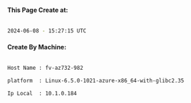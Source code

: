 
   
#### This Page Create at:

```bash

2024-06-08 - 15:27:15 UTC

```

#### Create By Machine:

```bash

Host Name : fv-az732-982

platform  : Linux-6.5.0-1021-azure-x86_64-with-glibc2.35

Ip Local  : 10.1.0.184

```

